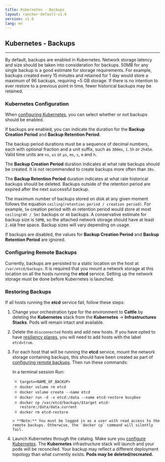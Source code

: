 ```yaml
---
title: Kubernetes - Backups
layout: rancher-default-v1.6
version: v1.6
lang: en
---
```


## Kubernetes - Backups
---

By default, backups are enabled in Kubernetes. Network storage latency and size should be taken into consideration for backups. 50MB for any single backup is a good estimate for storage requirements. For example, backups created every 15 minutes and retained for 1 day would store a maximum of 96 backups, requiring ~5 GB storage. If there is no intention to ever restore to a previous point in time, fewer historical backups may be retained.

### Kubernetes Configuration  

When [configuring Kubernetes]({{site.baseurl}}/rancher/{{page.version}}/{{page.lang}}/kubernetes/#configuring-kubernetes), you can select whether or not backups should be enabled.

If backups are enabled, you can indicate the duration for the **Backup Creation Period** and **Backup Retention Period**.

The backup period durations must be a sequence of decimal numbers, each with optional fraction and a unit suffix, such as `300ms`, `1.5h` or `2h45m`. Valid time units are `ns`, `us` or `µs`, `ms`, `s`, `m` and `h`.

The **Backup Creation Period** duration indicates at what rate backups should be created. It is not recommended to create backups more often than `30s`.

The **Backup Retention Period** duration indicates at what rate historical backups should be deleted. Backups outside of the retention period are expired after the next successful backup.

The maximum number of backups stored on disk at any given moment follows the equation `ceiling(retention period / creation period)`. For example, `5m` creation period with `4h` retention period would store at most `ceiling(4h / 5m)` backups or `48` backups. A conservative estimate for backup size is `50MB`, so the attached network storage should have at least `2.4GB` free space. Backup sizes will vary depending on usage.

If backups are disabled, the values for **Backup Creation Period** and **Backup Retention Period** are ignored.

### Configuring Remote Backups

Currently, backups are persisted to a static location on the host at `/var/etcd/backups`. It is required that you mount a network storage at this location on all the hosts running the **etcd** service. Setting up the network storage must be done before Kubernetes is launched.

### Restoring Backups

If all hosts running the **etcd** service fail, follow these steps:

1. Change your orchestration type for the environment to **Cattle** by deleting the **Kubernetes** stack from the **Kubernetes** -> **Infrastructures Stacks**. Pods will remain intact and available.
2. Delete the `disconnected` hosts and add new hosts. If you have opted to have [resiliency planes]({{site.baseurl}}/rancher/{{page.version}}/{{page.lang}}/kubernetes/resiliency-planes), you will need to add hosts with the label `etcd=true`.
3. For each host that will be running the **etcd** service, mount the network storage containing backups, this should have been created as part of [configuring remote backups](#configuring-remote-backups). Then run these commands:
    
    In a terminal session Run:
    * ```target=<NAME_OF_BACKUP>```
    * ```docker volume rm etcd```
    * ```docker volume create --name etcd```
    * ```docker run -d -v etcd:/data --name etcd-restore busybox```
    * ```docker cp /var/etcd/backups/$target etcd-restore:/data/data.current```
    * ```docker rm etcd-restore```
    ```
    > **Note:** You must be logged in as a user with read access to the remote backups. Otherwise, the `docker cp` command will silently fail.

5. Launch Kubernetes through the catalog. Make sure you [configure Kubernetes]({{site.baseurl}}/rancher/{{page.version}}/{{page.lang}}/kubernetes/#configuring-kubernetes). The **Kubernetes** infrastructure stack will launch and your pods will be reconciled. Your backup may reflect a different deployment topology than what currently exists. **Pods may be deleted/recreated.**
